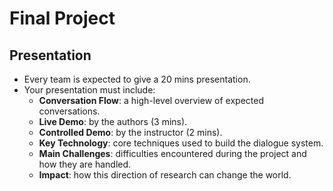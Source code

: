 # Final Project

## Presentation

* Every team is expected to give a 20 mins presentation.
* Your presentation must include:
  * **Conversation Flow**: a high-level overview of expected conversations. 
  * **Live Demo**: by the authors (3 mins).
  * **Controlled Demo**: by the instructor (2 mins).
  * **Key Technology**: core techniques used to build the dialogue system.
  * **Main Challenges**: difficulties encountered during the project and how they are handled.
  * **Impact**: how this direction of research can change the world.
  